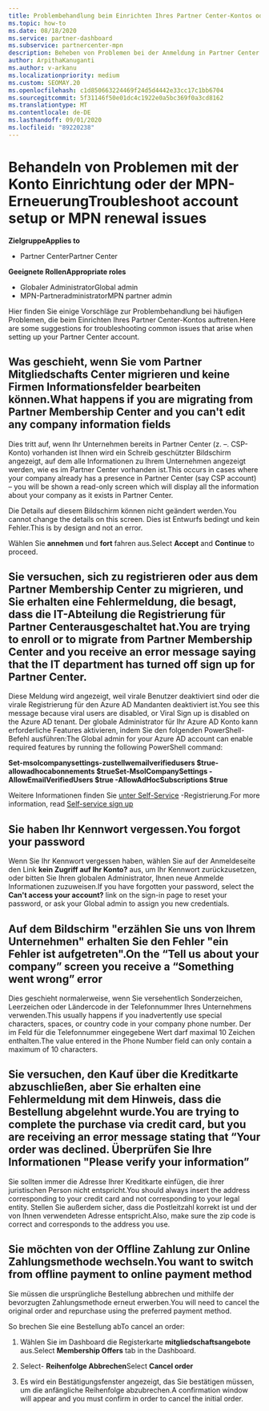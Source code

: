 ```yaml
---
title: Problembehandlung beim Einrichten Ihres Partner Center-Kontos oder der MPN-Erneuerungs Probleme
ms.topic: how-to
ms.date: 08/18/2020
ms.service: partner-dashboard
ms.subservice: partnercenter-mpn
description: Beheben von Problemen bei der Anmeldung in Partner Center
author: ArpithaKanuganti
ms.author: v-arkanu
ms.localizationpriority: medium
ms.custom: SEOMAY.20
ms.openlocfilehash: c1d850663224469f24d5d4442e33cc17c1bb6704
ms.sourcegitcommit: 5f31146f50e01dc4c1922e0a5bc369f0a3cd8162
ms.translationtype: MT
ms.contentlocale: de-DE
ms.lasthandoff: 09/01/2020
ms.locfileid: "89220238"
---
```

# <a name="troubleshoot-account-setup-or-mpn-renewal-issues"></a><span data-ttu-id="7ee82-103">Behandeln von Problemen mit der Konto Einrichtung oder der MPN-Erneuerung</span><span class="sxs-lookup"><span data-stu-id="7ee82-103">Troubleshoot account setup or MPN renewal issues</span></span>

<span data-ttu-id="7ee82-104">**Zielgruppe**</span><span class="sxs-lookup"><span data-stu-id="7ee82-104">**Applies to**</span></span>

- <span data-ttu-id="7ee82-105">Partner Center</span><span class="sxs-lookup"><span data-stu-id="7ee82-105">Partner Center</span></span>
 
<span data-ttu-id="7ee82-106">**Geeignete Rollen**</span><span class="sxs-lookup"><span data-stu-id="7ee82-106">**Appropriate roles**</span></span>

- <span data-ttu-id="7ee82-107">Globaler Administrator</span><span class="sxs-lookup"><span data-stu-id="7ee82-107">Global admin</span></span>
- <span data-ttu-id="7ee82-108">MPN-Partneradministrator</span><span class="sxs-lookup"><span data-stu-id="7ee82-108">MPN partner admin</span></span> 
 
<span data-ttu-id="7ee82-109">Hier finden Sie einige Vorschläge zur Problembehandlung bei häufigen Problemen, die beim Einrichten Ihres Partner Center-Kontos auftreten.</span><span class="sxs-lookup"><span data-stu-id="7ee82-109">Here are some suggestions for troubleshooting common issues that arise when setting up your Partner Center account.</span></span>

## <a name="what-happens-if-you-are-migrating-from-partner-membership-center-and-you-cant-edit-any-company-information-fields"></a><span data-ttu-id="7ee82-110">Was geschieht, wenn Sie vom Partner Mitgliedschafts Center migrieren und keine Firmen Informationsfelder bearbeiten können.</span><span class="sxs-lookup"><span data-stu-id="7ee82-110">What happens if you are migrating from Partner Membership Center and you can't edit any company information fields</span></span>

<span data-ttu-id="7ee82-111">Dies tritt auf, wenn Ihr Unternehmen bereits in Partner Center (z. –. CSP-Konto) vorhanden ist Ihnen wird ein Schreib geschützter Bildschirm angezeigt, auf dem alle Informationen zu Ihrem Unternehmen angezeigt werden, wie es im Partner Center vorhanden ist.</span><span class="sxs-lookup"><span data-stu-id="7ee82-111">This occurs in cases where your company already has a presence in Partner Center (say CSP account) – you will be shown a read-only screen which will display all the information about your company as it exists in Partner Center.</span></span>

<span data-ttu-id="7ee82-112">Die Details auf diesem Bildschirm können nicht geändert werden.</span><span class="sxs-lookup"><span data-stu-id="7ee82-112">You cannot change the details on this screen.</span></span> <span data-ttu-id="7ee82-113">Dies ist Entwurfs bedingt und kein Fehler.</span><span class="sxs-lookup"><span data-stu-id="7ee82-113">This is by design and not an error.</span></span>

<span data-ttu-id="7ee82-114">Wählen Sie **annehmen** und **fort** fahren aus.</span><span class="sxs-lookup"><span data-stu-id="7ee82-114">Select **Accept** and **Continue** to proceed.</span></span>

## <a name="you-are-trying-to-enroll-or-to-migrate-from-partner-membership-center-and-you-receive-an-error-message-saying-that-the-it-department-has-turned-off-sign-up-for-partner-center"></a><span data-ttu-id="7ee82-115">Sie versuchen, sich zu registrieren oder aus dem Partner Membership Center zu migrieren, und Sie erhalten eine Fehlermeldung, die besagt, dass die IT-Abteilung die Registrierung **für Partner Center**ausgeschaltet hat.</span><span class="sxs-lookup"><span data-stu-id="7ee82-115">You are trying to enroll or to migrate from Partner Membership Center and you receive an error message saying that the IT department has turned off **sign up for Partner Center**.</span></span>

<span data-ttu-id="7ee82-116">Diese Meldung wird angezeigt, weil virale Benutzer deaktiviert sind oder die virale Registrierung für den Azure AD Mandanten deaktiviert ist.</span><span class="sxs-lookup"><span data-stu-id="7ee82-116">You see this message because viral users are disabled, or Viral Sign up is disabled on the Azure AD tenant.</span></span> <span data-ttu-id="7ee82-117">Der globale Administrator für Ihr Azure AD Konto kann erforderliche Features aktivieren, indem Sie den folgenden PowerShell-Befehl ausführen:</span><span class="sxs-lookup"><span data-stu-id="7ee82-117">The Global admin for your Azure AD account can enable required features by running the following PowerShell command:</span></span>

<span data-ttu-id="7ee82-118">**Set-msolcompanysettings-zustellwemailverifiedusers $true-allowadhocabonnements $true**</span><span class="sxs-lookup"><span data-stu-id="7ee82-118">**Set-MsolCompanySettings -AllowEmailVerifiedUsers $true -AllowAdHocSubscriptions $true**</span></span>

<span data-ttu-id="7ee82-119">Weitere Informationen finden Sie [unter Self-Service](https://docs.microsoft.com/azure/active-directory/users-groups-roles/directory-self-service-signup) -Registrierung.</span><span class="sxs-lookup"><span data-stu-id="7ee82-119">For more information, read [Self-service sign up](https://docs.microsoft.com/azure/active-directory/users-groups-roles/directory-self-service-signup)</span></span>

## <a name="you-forgot-your-password"></a><span data-ttu-id="7ee82-120">Sie haben Ihr Kennwort vergessen.</span><span class="sxs-lookup"><span data-stu-id="7ee82-120">You forgot your password</span></span>

<span data-ttu-id="7ee82-121">Wenn Sie Ihr Kennwort vergessen haben, wählen Sie auf der Anmeldeseite den Link **kein Zugriff auf Ihr Konto?** aus, um Ihr Kennwort zurückzusetzen, oder bitten Sie Ihren globalen Administrator, Ihnen neue Anmelde Informationen zuzuweisen.</span><span class="sxs-lookup"><span data-stu-id="7ee82-121">If you have forgotten your password, select the **Can't access your account?** link on the sign-in page to reset your password, or ask your Global admin to assign you new credentials.</span></span>

## <a name="on-the-tell-us-about-your-company-screen-you-receive-a-something-went-wrong-error"></a><span data-ttu-id="7ee82-122">Auf dem Bildschirm "erzählen Sie uns von Ihrem Unternehmen" erhalten Sie den Fehler "ein Fehler ist aufgetreten".</span><span class="sxs-lookup"><span data-stu-id="7ee82-122">On the “Tell us about your company” screen you receive a “Something went wrong” error</span></span>

<span data-ttu-id="7ee82-123">Dies geschieht normalerweise, wenn Sie versehentlich Sonderzeichen, Leerzeichen oder Ländercode in der Telefonnummer Ihres Unternehmens verwenden.</span><span class="sxs-lookup"><span data-stu-id="7ee82-123">This usually happens if you inadvertently use special characters, spaces, or country code in your company phone number.</span></span> <span data-ttu-id="7ee82-124">Der im Feld für die Telefonnummer eingegebene Wert darf maximal 10 Zeichen enthalten.</span><span class="sxs-lookup"><span data-stu-id="7ee82-124">The value entered in the Phone Number field can only contain a maximum of 10 characters.</span></span>

## <a name="you-are-trying-to-complete-the-purchase-via-credit-card-but-you-are-receiving-an-error-message-stating-that-your-order-was-declined-please-verify-your-information"></a><span data-ttu-id="7ee82-125">Sie versuchen, den Kauf über die Kreditkarte abzuschließen, aber Sie erhalten eine Fehlermeldung mit dem Hinweis, dass die Bestellung abgelehnt wurde.</span><span class="sxs-lookup"><span data-stu-id="7ee82-125">You are trying to complete the purchase via credit card, but you are receiving an error message stating that “Your order was declined.</span></span> <span data-ttu-id="7ee82-126">Überprüfen Sie Ihre Informationen "</span><span class="sxs-lookup"><span data-stu-id="7ee82-126">Please verify your information”</span></span>

<span data-ttu-id="7ee82-127">Sie sollten immer die Adresse Ihrer Kreditkarte einfügen, die ihrer juristischen Person nicht entspricht.</span><span class="sxs-lookup"><span data-stu-id="7ee82-127">You should always insert the address corresponding to your credit card and not corresponding to your legal entity.</span></span> <span data-ttu-id="7ee82-128">Stellen Sie außerdem sicher, dass die Postleitzahl korrekt ist und der von Ihnen verwendeten Adresse entspricht.</span><span class="sxs-lookup"><span data-stu-id="7ee82-128">Also, make sure the zip code is correct and corresponds to the address you use.</span></span>

## <a name="you-want-to-switch-from-offline-payment-to-online-payment-method"></a><span data-ttu-id="7ee82-129">Sie möchten von der Offline Zahlung zur Online Zahlungsmethode wechseln.</span><span class="sxs-lookup"><span data-stu-id="7ee82-129">You want to switch from offline payment to online payment method</span></span> 

<span data-ttu-id="7ee82-130">Sie müssen die ursprüngliche Bestellung abbrechen und mithilfe der bevorzugten Zahlungsmethode erneut erwerben.</span><span class="sxs-lookup"><span data-stu-id="7ee82-130">You will need to cancel the original order and repurchase using the preferred payment method.</span></span>

<span data-ttu-id="7ee82-131">So brechen Sie eine Bestellung ab</span><span class="sxs-lookup"><span data-stu-id="7ee82-131">To cancel an order:</span></span>

1. <span data-ttu-id="7ee82-132">Wählen Sie im Dashboard die Registerkarte **mitgliedschaftsangebote** aus.</span><span class="sxs-lookup"><span data-stu-id="7ee82-132">Select **Membership Offers** tab in the Dashboard.</span></span>

2. <span data-ttu-id="7ee82-133">Select- **Reihenfolge Abbrechen**</span><span class="sxs-lookup"><span data-stu-id="7ee82-133">Select **Cancel order**</span></span>

3. <span data-ttu-id="7ee82-134">Es wird ein Bestätigungsfenster angezeigt, das Sie bestätigen müssen, um die anfängliche Reihenfolge abzubrechen.</span><span class="sxs-lookup"><span data-stu-id="7ee82-134">A confirmation window will appear and you must confirm in order to cancel the initial order.</span></span>

